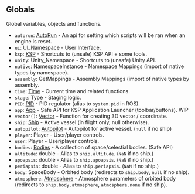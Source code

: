 ## Globals

Global variables, objects and functions.

- `autorun`: [AutoRun](AutoRun.md) - An api for setting which scripts will be ran when an engine is reset.
- `ui`: UI_Namespace - User Interface.
- `ksp`: [KSP](../Namespaces/KSP.md) - Shortcuts to (unsafe) KSP API + some tools.
- `unity`: Unity_Namespace - Shortcuts to (unsafe) Unity API.
- `native`: NamespaceInstance - Namespace Mappings (import of native types by namespace).
- `assembly`: GetMappings - Assembly Mappings (import of native types by assembly.
- `time`: [Time](Time.md) - Current time and related functions.
- `stage`: Type - Staging logic.
- `PID`: [PID](PID.md) - PID regulator (alias to `system.pid` in ROS).
- `app`: [App](App.md) - Safe API for KSP Application Launcher (toolbar/buttons). WIP
- `vector()`: [Vector](Vector.md) - Function for creating 3D vector / coordinate.
- `ship`: [Ship](Ship.md) - Active vessel (in flight only, null otherwise).
- `autopilot`: [Autopilot](Autopilot.md) - Autopilot for active vessel. (`null` if no ship)
- `player`: Player - User/player controls.
- `user`: Player - User/player controls.
- `bodies`: [Bodies](Bodies.md) - A collection of space/celestial bodies. (Safe API)
- `altitude`: double - Alias to `ship.altitude`. (`NaN` if no ship.)
- `apoapsis`: double - Alias to `ship.apoapsis`. (`NaN` if no ship.)
- `periapsis`: double - Alias to `ship.periapsis`. (`NaN` if no ship.)
- `body`: SpaceBody - Orbited body (redirects to `ship.body`, `null` if no ship).
- `atmosphere`: [Atmosphere](SpaceBody+Atmosphere.md) - Atmosphere parameters of orbited body (redirects to `ship.body.atmosphere`, `atmosphere.none` if no ship).
